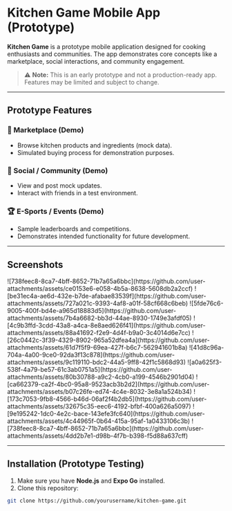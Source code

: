 # Kitchen Game Mobile App (Prototype)

**Kitchen Game** is a prototype mobile application designed for cooking enthusiasts and communities. The app demonstrates core concepts like a marketplace, social interactions, and community engagement.

> ⚠️ **Note:** This is an early prototype and not a production-ready app. Features may be limited and subject to change.

---

## **Prototype Features**

### 🛒 Marketplace (Demo)
- Browse kitchen products and ingredients (mock data).  
- Simulated buying process for demonstration purposes.

### 💬 Social / Community (Demo)
- View and post mock updates.  
- Interact with friends in a test environment.  

### 🏆 E-Sports / Events (Demo)
- Sample leaderboards and competitions.  
- Demonstrates intended functionality for future development.

---

## **Screenshots**
<div style="display: flex; flex-direction: row; flex-wrap: wrap; gap: 10px;">
![738feec8-8ca7-4bff-8652-71b7a65a6bbc](https://github.com/user-attachments/assets/ce0153e6-e058-4b5a-8638-5608db2a2ccf)
![be31ec4a-ae6d-432e-b7de-afabae83539f](https://github.com/user-attachments/assets/727a021c-9393-4af8-a01f-58cf668c6beb)
![5fde76c6-9005-400f-bd4e-a965d18883d5](https://github.com/user-attachments/assets/7b4a6682-bb3d-44ae-8930-1749e3afdf05)
![4c9b3ffd-3cdd-43a8-a4ca-8e8aed626f41](https://github.com/user-attachments/assets/88a41692-f2e9-4d4f-b9a0-3c4014d6e7cc)
![26c0442c-3f39-4329-8902-965a52dfea4a](https://github.com/user-attachments/assets/61d7f5f9-69ea-427f-b6c7-562941601b8a)
![41d8c96a-704a-4a00-9ce0-92da3f13c878](https://github.com/user-attachments/assets/9c119110-bdc2-44a5-9ff8-42f1c5868d93)
![a0a625f3-538f-4a79-be57-61c3ab0751a5](https://github.com/user-attachments/assets/80b30788-a9c2-4cb0-a199-4546b2901d04)
![ca662379-ca2f-4bc0-95a8-9523acb3b2d2](https://github.com/user-attachments/assets/b07c26fe-ed74-4c4e-8032-3e8a1a524b34)
![173c7053-9fb8-4566-b46d-06af2f4b2db5](https://github.com/user-attachments/assets/32675c35-eec6-4192-bfbf-400a626a5097)
![9e195242-1dc0-4e2c-bace-143efe3fc640](https://github.com/user-attachments/assets/4c44965f-0b64-415a-95af-1a0433106c3b)
![738feec8-8ca7-4bff-8652-71b7a65a6bbc](https://github.com/user-attachments/assets/4dd2b7e1-d98b-4f7b-b398-f5d88a637cff)

</div>


---

## **Installation (Prototype Testing)**

1. Make sure you have **Node.js** and **Expo Go** installed.  
2. Clone this repository:

```bash
git clone https://github.com/yourusername/kitchen-game.git

